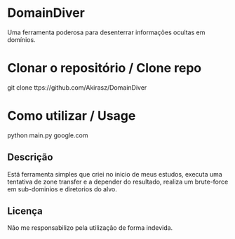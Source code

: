 # DomainDiver
Uma ferramenta poderosa para desenterrar informações ocultas em domínios.


# Clonar o repositório / Clone repo
git clone ttps://github.com/Akirasz/DomainDiver

# Como utilizar / Usage
python main.py google.com

## Descrição 
Está ferramenta simples que criei no inicio de meus estudos, executa uma tentativa de zone transfer e a depender do resultado, realiza um brute-force em sub-dominios e diretorios do alvo.

## Licença
Não me responsabilizo pela utilização de forma indevida.
